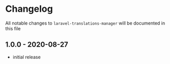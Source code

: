 # Changelog

All notable changes to `laravel-translations-manager` will be documented in this file

## 1.0.0 - 2020-08-27

- initial release
